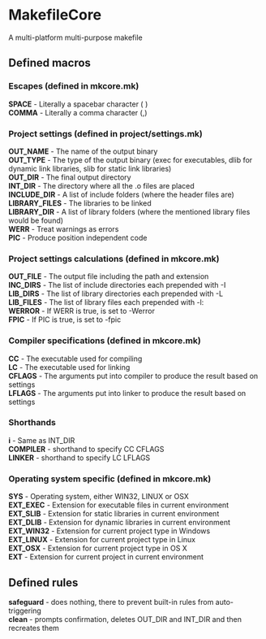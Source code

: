 # MakefileCore
A multi-platform multi-purpose makefile

## Defined macros
### Escapes (defined in mkcore.mk)
**SPACE** - Literally a spacebar character ( )  
**COMMA** - Literally a comma character (,)

### Project settings (defined in project/settings.mk)
**OUT_NAME** - The name of the output binary  
**OUT_TYPE** - The type of the output binary (exec for executables, dlib for dynamic link libraries, slib for static link libraries)  
**OUT_DIR** - The final output directory  
**INT_DIR** - The directory where all the .o files are placed  
**INCLUDE_DIR** - A list of include folders (where the header files are)  
**LIBRARY_FILES** - The libraries to be linked  
**LIBRARY_DIR** - A list of library folders (where the mentioned library files would be found)  
**WERR** - Treat warnings as errors  
**PIC** - Produce position independent code

### Project settings calculations (defined in mkcore.mk)
**OUT_FILE** - The output file including the path and extension  
**INC_DIRS** - The list of include directories each prepended with -I  
**LIB_DIRS** - The list of library directories each prepended with -L  
**LIB_FILES** - The list of library files each prepended with -l:  
**WERROR** - If WERR is true, is set to -Werror  
**FPIC** - If PIC is true, is set to -fpic

### Compiler specifications (defined in mkcore.mk)
**CC** - The executable used for compiling  
**LC** - The executable used for linking  
**CFLAGS** - The arguments put into compiler to produce the result based on settings  
**LFLAGS** - The arguments put into linker to produce the result based on settings

### Shorthands
**i** - Same as INT_DIR  
**COMPILER** - shorthand to specify CC CFLAGS  
**LINKER** - shorthand to specify LC LFLAGS

### Operating system specific (defined in mkcore.mk)
**SYS** - Operating system, either WIN32, LINUX or OSX  
**EXT_EXEC** - Extension for executable files in current environment  
**EXT_SLIB** - Extension for static libraries in current environment  
**EXT_DLIB** - Extension for dynamic libraries in current environment  
**EXT_WIN32** - Extension for current project type in Windows  
**EXT_LINUX** - Extension for current project type in Linux  
**EXT_OSX** - Extension for current project type in OS X  
**EXT** - Extension for current project in current environment

## Defined rules
**safeguard** - does nothing, there to prevent built-in rules from auto-triggering  
**clean** - prompts confirmation, deletes OUT_DIR and INT_DIR and then recreates them
